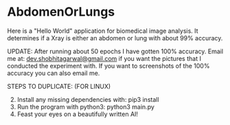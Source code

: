 # AbdomenOrLungs
Here is a "Hello World" application for biomedical image analysis. It determines if a Xray is either an abdomen or lung with about 99% accuracy.

UPDATE:
After running about 50 epochs I have gotten 100% accuracy. Email me at: dev.shobhitagarwal@gmail.com if you want the pictures that I conducted the experiment with. If you want to screenshots of the 100% accuracy you can also email me.


STEPS TO DUPLICATE:
(FOR LINUX)

2. Install any missing dependencies with: pip3 install
2. Run the program with python3: python3 main.py
3. Feast your eyes on a beautifully written AI!

